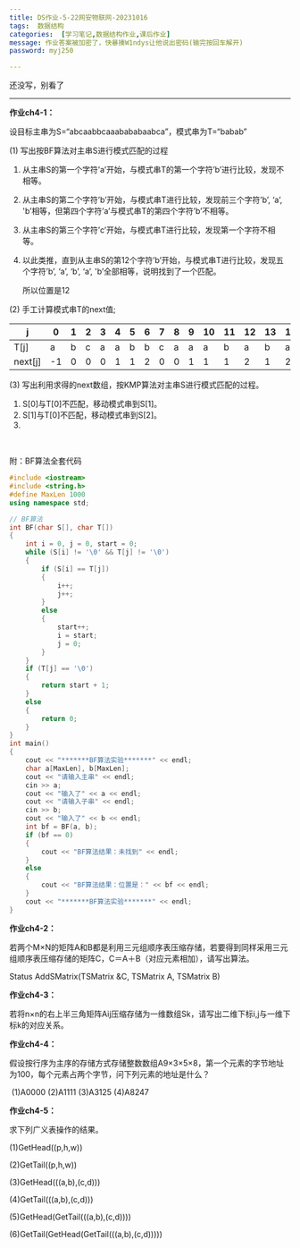 ```yaml
---
title: DS作业-5-22网安物联网-20231016
tags:  数据结构
categories:  [学习笔记,数据结构作业,课后作业]
message: 作业答案被加密了，快暴揍W1ndys让他说出密码(输完按回车解开)
password: myj250

---
```


还没写，别看了

---

**作业ch4-1：**

设目标主串为S=“abcaabbcaaabababaabca”，模式串为T=“babab”

 (1) 写出按BF算法对主串S进行模式匹配的过程

1. 从主串S的第一个字符’a’开始，与模式串T的第一个字符’b’进行比较，发现不相等。

2. 从主串S的第二个字符’b’开始，与模式串T进行比较，发现前三个字符’b’, ‘a’, 'b’相等，但第四个字符’a’与模式串T的第四个字符’b’不相等。

3. 从主串S的第三个字符’c’开始，与模式串T进行比较，发现第一个字符不相等。

4. 以此类推，直到从主串S的第12个字符’b’开始，与模式串T进行比较，发现五个字符’b’, ‘a’, ‘b’, ‘a’, 'b’全部相等，说明找到了一个匹配。

   所以位置是12

 (2) 手工计算模式串T的next值;

| j       | 0    | 1    | 2    | 3    | 4    | 5    | 6    | 7    | 8    | 9    | 10   | 11   | 12   | 13   | 14   | 15   | 16   | 17   | 18   | 19   | 20   |
| ------- | ---- | ---- | ---- | ---- | ---- | ---- | ---- | ---- | ---- | ---- | ---- | ---- | ---- | ---- | ---- | ---- | ---- | ---- | ---- | ---- | ---- |
| T[j]    | a    | b    | c    | a    | a    | b    | b    | c    | a    | a    | a    | b    | a    | b    | a    | b    | a    | a    | b    | c    | a    |
| next[j] | -1   | 0    | 0    | 0    | 1    | 1    | 2    | 0    | 0    | 1    | 1    | 1    | 2    | 1    | 2    | 1    | 2    | 1    | 1    | 2    | 0    |

 (3) 写出利用求得的next数组，按KMP算法对主串S进行模式匹配的过程。

1. S[0]与T[0]不匹配，移动模式串到S[1]。
2. S[1]与T[0]不匹配，移动模式串到S[2]。
3. 

<br/>

附：BF算法全套代码

```C++
#include <iostream>
#include <string.h>
#define MaxLen 1000
using namespace std;

// BF算法
int BF(char S[], char T[])
{
	int i = 0, j = 0, start = 0;
	while (S[i] != '\0' && T[j] != '\0')
	{
		if (S[i] == T[j])
		{
			i++;
			j++;
		}
		else
		{
			start++;
			i = start;
			j = 0;
		}
	}
	if (T[j] == '\0')
	{
		return start + 1;
	}
	else
	{
		return 0;
	}
}
int main()
{
	cout << "*******BF算法实验*******" << endl;
	char a[MaxLen], b[MaxLen];
	cout << "请输入主串" << endl;
	cin >> a;
	cout << "输入了" << a << endl;
	cout << "请输入子串" << endl;
	cin >> b;
	cout << "输入了" << b << endl;
	int bf = BF(a, b);
	if (bf == 0)
	{
		cout << "BF算法结果：未找到" << endl;
	}
	else
	{
		cout << "BF算法结果：位置是：" << bf << endl;
	}
	cout << "*******BF算法实验*******" << endl;
}
```

**作业ch4-2：**

若两个M×N的矩阵A和B都是利用三元组顺序表压缩存储，若要得到同样采用三元组顺序表压缩存储的矩阵C，C＝A＋B（对应元素相加），请写出算法。

   Status AddSMatrix(TSMatrix &C, TSMatrix A, TSMatrix B)

**作业ch4-3：**

若将n×n的右上半三角矩阵Aij压缩存储为一维数组Sk，请写出二维下标i,j与一维下标k的对应关系。

**作业ch4-4：**

假设按行序为主序的存储方式存储整数数组A9×3×5×8，第一个元素的字节地址为100，每个元素占两个字节，问下列元素的地址是什么？

​    (1)A0000  (2)A1111  (3)A3125    (4)A8247

**作业ch4-5：**

求下列广义表操作的结果。

   (1)GetHead((p,h,w))    

   (2)GetTail((p,h,w))

   (3)GetHead(((a,b),(c,d))) 

   (4)GetTail(((a,b),(c,d)))

   (5)GetHead(GetTail(((a,b),(c,d))))

   (6)GetTail(GetHead(GetTail(((a,b),(c,d)))))